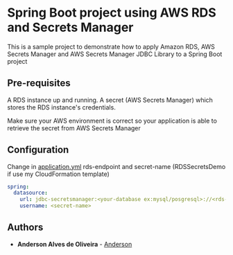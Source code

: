 # Spring Boot project using AWS RDS and Secrets Manager

This is a sample project to demonstrate how to apply Amazon RDS, AWS Secrets Manager and AWS Secrets Manager JDBC Library to a Spring Boot project

## Pre-requisites

A RDS instance up and running. A secret (AWS Secrets Manager) which stores the RDS instance's credentials.

Make sure your AWS environment is correct so your application is able to retrieve the secret from AWS Secrets Manager

## Configuration

Change in [application.yml](src/main/resources/application.yml) rds-endpoint and secret-name (RDSSecretsDemo if use my CloudFormation template)

```yml
spring:
  datasource:
    url: jdbc-secretsmanager:<your-database ex:mysql/posgresql>://<rds-endpoint>:<port>/<database>
    username: <secret-name>
```

## Authors

* **Anderson Alves de Oliveira** - [Anderson](https://github.com/anderson-solucoes/spring_connect_db_cloud)